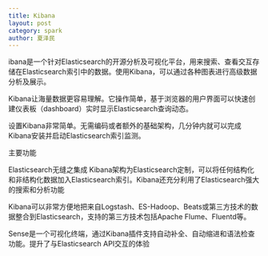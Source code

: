 ```yaml
---
title: Kibana
layout: post
category: spark
author: 夏泽民
---
```

<!-- more -->
ibana是一个针对Elasticsearch的开源分析及可视化平台，用来搜索、查看交互存储在Elasticsearch索引中的数据。使用Kibana，可以通过各种图表进行高级数据分析及展示。

Kibana让海量数据更容易理解。它操作简单，基于浏览器的用户界面可以快速创建仪表板（dashboard）实时显示Elasticsearch查询动态。

设置Kibana非常简单。无需编码或者额外的基础架构，几分钟内就可以完成Kibana安装并启动Elasticsearch索引监测。

主要功能

Elasticsearch无缝之集成
Kibana架构为Elasticsearch定制，可以将任何结构化和非结构化数据加入Elasticsearch索引。Kibana还充分利用了Elasticsearch强大的搜索和分析功能

Kibana可以非常方便地把来自Logstash、ES-Hadoop、Beats或第三方技术的数据整合到Elasticsearch，支持的第三方技术包括Apache Flume、Fluentd等。

Sense是一个可视化终端，通过Kibana插件支持自动补全、自动缩进和语法检查功能。提升了与Elasticsearch API交互的体验



